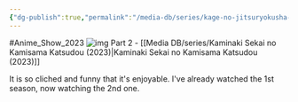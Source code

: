 ```yaml
---
{"dg-publish":true,"permalink":"/media-db/series/kage-no-jitsuryokusha-ni-naritakute-2022/","title":"Kage no Jitsuryokusha ni Naritakute!","tags":["mediaDB/tv/series"],"noteIcon":""}
---
```


#Anime_Show_2023 
![img](https://cdn.myanimelist.net/images/anime/1874/121869.jpg)
Part 2 - [[Media DB/series/Kaminaki Sekai no Kamisama Katsudou (2023)\|Kaminaki Sekai no Kamisama Katsudou (2023)]]

It is so cliched and funny that it's enjoyable.
I've already watched the 1st season, now watching the 2nd one.